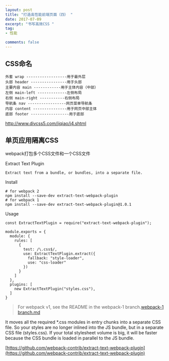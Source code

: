 ```yaml
---
layout: post
title: "打造高性能前端页面（四） "
date: 2017-07-09
excerpt: "书写高效CSS "
tag:
- 性能

comments: false
---
```


## CSS命名

	外套 wrap ------------------用于最外层
	头部 header ----------------用于头部
	主要内容 main ------------用于主体内容（中部）
	左侧 main-left -------------左侧布局
	右侧 main-right -----------右侧布局
	导航条 nav -----------------网页菜单导航条
	内容 content ---------------用于网页中部主体
	底部 footer -----------------用于底部
http://www.divcss5.com/jiqiao/j4.shtml

## 单页应用隔离CSS
webpack打包多个CSS文件和一个CSS文件

 Extract Text Plugin


	Extract text from a bundle, or bundles, into a separate file.

Install

	# for webpack 2
	npm install --save-dev extract-text-webpack-plugin
	# for webpack 1
	npm install --save-dev extract-text-webpack-plugin@1.0.1

Usage

	const ExtractTextPlugin = require("extract-text-webpack-plugin");
	
	module.exports = {
	  module: {
	    rules: [
	      {
	        test: /\.css$/,
	        use: ExtractTextPlugin.extract({
	          fallback: "style-loader",
	          use: "css-loader"
	        })
	      }
	    ]
	  },
	  plugins: [
	    new ExtractTextPlugin("styles.css"),
	  ]
	}


> For webpack v1, see the README in the webpack-1 branch.[webpack-1 branch.md ](https://github.com/webpack-contrib/extract-text-webpack-plugin/blob/webpack-1/README.md)

It moves all the required *.css modules in entry chunks into a separate CSS file. So your styles are no longer inlined into the JS bundle, but in a separate CSS file (styles.css). If your total stylesheet volume is big, it will be faster because the CSS bundle is loaded in parallel to the JS bundle.


[https://github.com/webpack-contrib/extract-text-webpack-plugin](https://github.com/webpack-contrib/extract-text-webpack-plugin)

